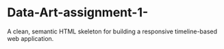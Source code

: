 # Data-Art-assignment-1-
 A clean, semantic HTML skeleton for building a responsive timeline-based web application.

